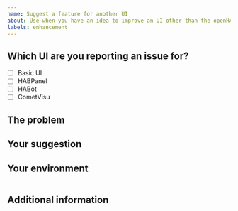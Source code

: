 ```yaml
---
name: Suggest a feature for another UI
about: Use when you have an idea to improve an UI other than the openHAB main web UI.
labels: enhancement
---
```


<!--
Please DO NOT ERASE this template, but fill in the details as requested. This will ensure your issue is properly filed and will be considered. Otherwise, we may reserve the right to close it without further action.
-->

## Which UI are you reporting an issue for?

<!-- Note: legacy UIs such as Paper UI, Classic UI or HABmin are not maintained anymore, we don't accept issues for them -->

- [ ] Basic UI
- [ ] HABPanel
- [ ] HABot
- [ ] CometVisu

## The problem

<!--
Describe the issue you're having. In most cases it is appreciated to share screenshots or even animated GIFs of your issue.

To make screenshots:
* On Windows: use Win+Shift+S
* On macOS: use Cmd+Shift+4

To make animated GIFs we recommend:
* On Windows: ShareX - https://getsharex.com/
* On macOS: Giphy Capture - https://giphy.com/apps/giphycapture
* On GNU/Linux: Peek - https://github.com/phw/peek
-->

## Your suggestion

<!--
Describe what your idea is for solving the problem above.
-->

## Your environment

<!--
As an admin, in the main UI, choose *Help & About* on the left sidebar, expand *Technical information* and click on *View details*, then click *Copy* and paste the results here. You may omit information that is not pertinent to this issue if you feel it's divulging information you'd like not to share.
-->

```yaml

```

## Additional information

<!--
Provide any information not pertinent in the above sections that you'd like to share.
-->
